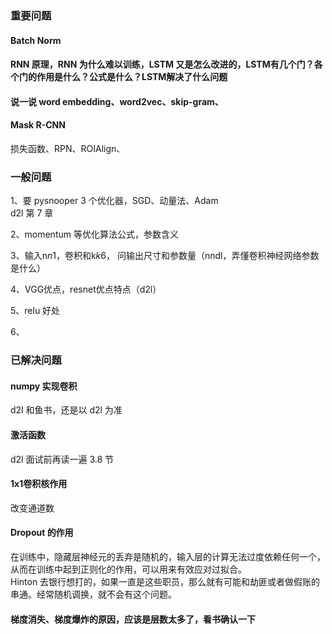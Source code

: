 
### 重要问题 

#### Batch Norm  

#### RNN 原理，RNN 为什么难以训练，LSTM 又是怎么改进的，LSTM有几个门？各个门的作用是什么？公式是什么？LSTM解决了什么问题

#### 说一说 word embedding、word2vec、skip-gram、

#### Mask R-CNN
损失函数、RPN、ROIAlign、


### 一般问题  

1、要 pysnooper 3 个优化器，SGD、动量法、Adam  
d2l 第 7 章  

2、momentum 等优化算法公式，参数含义  

3、输入n*n*1，卷积和k*k*6， 问输出尺寸和参数量（nndl，弄懂卷积神经网络参数是什么）  

4、VGG优点，resnet优点特点（d2l）  

5、relu 好处  

6、


### 已解决问题

#### numpy 实现卷积  
d2l 和鱼书，还是以 d2l 为准  

#### 激活函数
d2l 面试前再读一遍 3.8 节  

#### 1x1卷积核作用
改变通道数  

#### Dropout 的作用
在训练中，隐藏层神经元的丢弃是随机的，输入层的计算无法过度依赖任何一个，从而在训练中起到正则化的作用，可以用来有效应对过拟合。  
Hinton 去银行想打的，如果一直是这些职员，那么就有可能和劫匪或者做假账的串通。经常随机调换，就不会有这个问题。  


#### 梯度消失、梯度爆炸的原因，应该是层数太多了，看书确认一下







